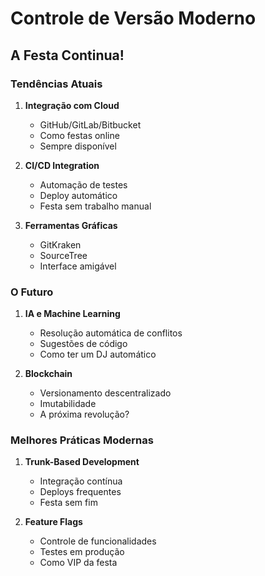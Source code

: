 # Controle de Versão Moderno

## A Festa Continua!

### Tendências Atuais

1. **Integração com Cloud**
   - GitHub/GitLab/Bitbucket
   - Como festas online
   - Sempre disponível

2. **CI/CD Integration**
   - Automação de testes
   - Deploy automático
   - Festa sem trabalho manual

3. **Ferramentas Gráficas**
   - GitKraken
   - SourceTree
   - Interface amigável

### O Futuro

1. **IA e Machine Learning**
   - Resolução automática de conflitos
   - Sugestões de código
   - Como ter um DJ automático

2. **Blockchain**
   - Versionamento descentralizado
   - Imutabilidade
   - A próxima revolução?

### Melhores Práticas Modernas

1. **Trunk-Based Development**
   - Integração contínua
   - Deploys frequentes
   - Festa sem fim

2. **Feature Flags**
   - Controle de funcionalidades
   - Testes em produção
   - Como VIP da festa